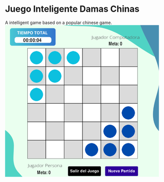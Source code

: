 # Juego Inteligente Damas Chinas
A intelligent game based on a popular chinese game.
![game board](gameboard.png)
